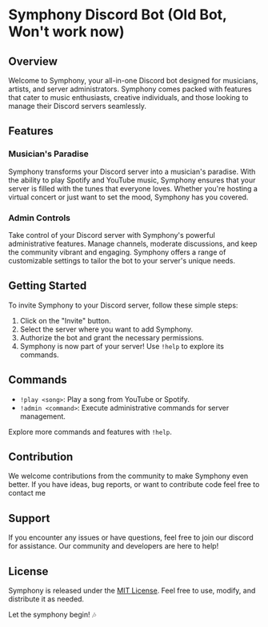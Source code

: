 # Symphony Discord Bot (Old Bot, Won't work now)

## Overview

Welcome to Symphony, your all-in-one Discord bot designed for musicians, artists, and server administrators. Symphony comes packed with features that cater to music enthusiasts, creative individuals, and those looking to manage their Discord servers seamlessly.

## Features

### Musician's Paradise

Symphony transforms your Discord server into a musician's paradise. With the ability to play Spotify and YouTube music, Symphony ensures that your server is filled with the tunes that everyone loves. Whether you're hosting a virtual concert or just want to set the mood, Symphony has you covered.

### Admin Controls

Take control of your Discord server with Symphony's powerful administrative features. Manage channels, moderate discussions, and keep the community vibrant and engaging. Symphony offers a range of customizable settings to tailor the bot to your server's unique needs.

## Getting Started

To invite Symphony to your Discord server, follow these simple steps:

1. Click on the "Invite" button.
2. Select the server where you want to add Symphony.
3. Authorize the bot and grant the necessary permissions.
4. Symphony is now part of your server! Use `!help` to explore its commands.

## Commands

- `!play <song>`: Play a song from YouTube or Spotify.
- `!admin <command>`: Execute administrative commands for server management.

Explore more commands and features with `!help`.

## Contribution

We welcome contributions from the community to make Symphony even better. If you have ideas, bug reports, or want to contribute code feel free to contact me

## Support

If you encounter any issues or have questions, feel free to join our discord for assistance. Our community and developers are here to help!

## License

Symphony is released under the [MIT License](LICENSE). Feel free to use, modify, and distribute it as needed.

Let the symphony begin! 🎶
